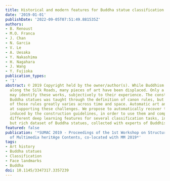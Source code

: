 ```yaml
---
title: Historical and modern features for Buddha statue classification
date: '2019-01-01'
publishDate: '2022-09-05T07:51:49.881535Z'
authors:
- B. Renoust
- M.O. Franca
- J. Chan
- N. Garcia
- V. Le
- A. Uesaka
- Y. Nakashima
- H. Nagahara
- J. Wang
- Y. Fujioka
publication_types:
- '1'
abstract: © 2019 Copyright held by the owner/author(s). While Buddhism has spread
  along the Silk Roads, many pieces of art have been displaced. Only a few experts
  may identify these works, subjectively to their experience. The construction of
  Buddha statues was taught through the definition of canon rules, but the applications
  of those rules greatly varies across time and space. Automatic art analysis aims
  at supporting these challenges. We propose to automatically recover the proportions
  induced by the construction guidelines, in order to use them and compare between
  different deep learning features for several classification tasks, in a medium size
  but rich dataset of Buddha statues, collected with experts of Buddhism art history.
featured: false
publication: '*SUMAC 2019 - Proceedings of the 1st Workshop on Structuring and Understanding
  of Multimedia heritAge Contents, co-located with MM 2019*'
tags:
- Art history
- Buddha statues
- Classification
- Face landmarks
- Buddha
doi: 10.1145/3347317.3357239
---
```


